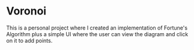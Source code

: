 # Voronoi
This is a personal project where I created an implementation of Fortune's Algorithm plus a simple UI where the user can view the diagram and click on it to add points.
